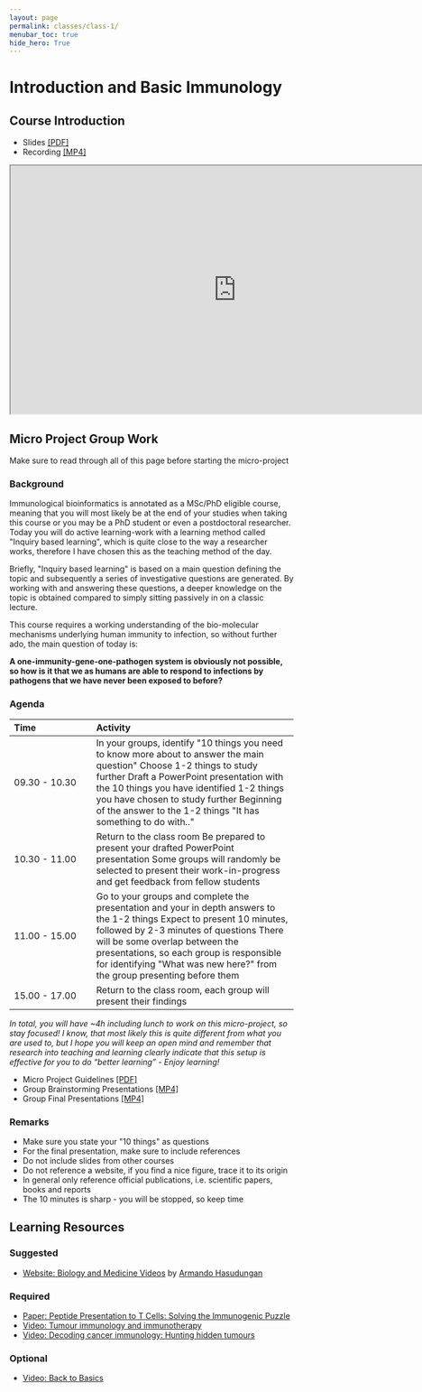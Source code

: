 ```yaml
---
layout: page
permalink: classes/class-1/
menubar_toc: true
hide_hero: True
---
```

# Introduction and Basic Immunology

## Course Introduction

- Slides [[PDF]](https://drive.google.com/file/d/1G8qlYmIyX-gYTdqBYOU2eSHSy2djYCPJ/view?usp=sharing)
- Recording [[MP4]](https://drive.google.com/file/d/1w_4SRNQeuTbUQksQLweVSYT3LPewFNB_/view?usp=sharing)

<iframe src="https://drive.google.com/file/d/1w_4SRNQeuTbUQksQLweVSYT3LPewFNB_/preview" width="800" height="440"></iframe>

## Micro Project Group Work

Make sure to read through all of this page before starting the micro-project

### Background

Immunological bioinformatics is annotated as a MSc/PhD eligible course, meaning that you will most likely be at the end of your studies when taking this course or you may be a PhD student or even a postdoctoral researcher. Today you will do active learning-work with a learning method called "Inquiry based learning", which is quite close to the way a researcher works, therefore I have chosen this as the teaching method of the day.

Briefly, "Inquiry based learning" is based on a main question defining the topic and subsequently a series of investigative questions are generated. By working with and answering these questions, a deeper knowledge on the topic is obtained compared to simply sitting passively in on a classic lecture.

This course requires a working understanding of the bio-molecular mechanisms underlying human immunity to infection, so without further ado, the main question of today is:

**A one-immunity-gene-one-pathogen system is obviously not possible, so how is it that we as humans are able to respond to infections by pathogens that we have never been exposed to before?**

### Agenda
<style>
.foo table td{
  min-width:130px;
}
</style>

<div class="foo">

|      Time     |Activity                                                                                                                                              |
|:--------------|:-----------------------------------------------------------------------------------------------------------------------------------------------------|
| 09.30 - 10.30 | In your groups, identify "10 things you need to know more about to answer the main question" Choose 1-2 things to study further Draft a PowerPoint presentation with the 10 things you have identified 1-2 things you have chosen to study further Beginning of the answer to the 1-2 things "It has something to do with.." |
| 10.30 - 11.00 | Return to the class room Be prepared to present your drafted PowerPoint presentation Some groups will randomly be selected to present their work-in-progress and get feedback from fellow students                                                                                                                           |
| 11.00 - 15.00 | Go to your groups and complete the presentation and your in depth answers to the 1-2 things Expect to present 10 minutes, followed by 2-3 minutes of questions There will be some overlap between the presentations, so each group is responsible for identifying "What was new here?" from the group presenting before them |
| 15.00 - 17.00 | Return to the class room, each group will present their findings                                                                                                                                                                                                                                                             |

*In total, you will have ~4h including lunch to work on this micro-project, so stay focused! I know, that most likely this is quite different from what you are used to, but I hope you will keep an open mind and remember that research into teaching and learning clearly indicate that this setup is effective for you to do “better learning” - Enjoy learning!*

- Micro Project Guidelines [[PDF]](https://drive.google.com/file/d/1px17QgCvIgIDcDY5vGwKCbgIYr6Awuaq/view?usp=sharing)
- Group Brainstorming Presentations [[MP4]](https://drive.google.com/file/d/1_uKobYHV82glUBTcGNMgOVqZWraW7WTj/view?usp=sharing)
- Group Final Presentations [[MP4]](https://drive.google.com/file/d/1eiasHllQcAHgVvWSrZbGgwje-W3dOz37/view?usp=sharing)

### Remarks

- Make sure you state your "10 things" as questions
- For the final presentation, make sure to include references
- Do not include slides from other courses
- Do not reference a website, if you find a nice figure, trace it to its origin
- In general only reference official publications, i.e. scientific papers, books and reports
- The 10 minutes is sharp - you will be stopped, so keep time

## Learning Resources

### Suggested

- [Website: Biology and Medicine Videos](https://armandoh.org/systems/immune-system/) by [Armando Hasudungan](http://unms.org.au/dr-armando-hasudungan-a-game-changer-in-medical-education/)

### Required

- [Paper: Peptide Presentation to T Cells: Solving the Immunogenic Puzzle](https://onlinelibrary.wiley.com/doi/abs/10.1002/bies.201900200)
- [Video: Tumour immunology and immunotherapy](https://www.youtube.com/watch?v=K09xzIQ8zsg)
- [Video: Decoding cancer immunology: Hunting hidden tumours](https://www.youtube.com/watch?v=vponeaNiewE)

### Optional

- [Video: Back to Basics](https://www.youtube.com/watch?v=fSEFXl2XQpc)


